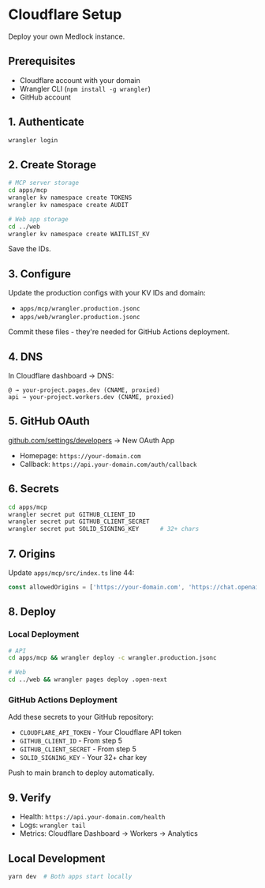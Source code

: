 # Cloudflare Setup

Deploy your own Medlock instance.

## Prerequisites

- Cloudflare account with your domain
- Wrangler CLI (`npm install -g wrangler`)
- GitHub account

## 1. Authenticate

```bash
wrangler login
```

## 2. Create Storage

```bash
# MCP server storage
cd apps/mcp
wrangler kv namespace create TOKENS
wrangler kv namespace create AUDIT

# Web app storage  
cd ../web
wrangler kv namespace create WAITLIST_KV
```

Save the IDs.

## 3. Configure

Update the production configs with your KV IDs and domain:
- `apps/mcp/wrangler.production.jsonc`
- `apps/web/wrangler.production.jsonc`

Commit these files - they're needed for GitHub Actions deployment.

## 4. DNS

In Cloudflare dashboard → DNS:

```
@ → your-project.pages.dev (CNAME, proxied)
api → your-project.workers.dev (CNAME, proxied)
```

## 5. GitHub OAuth

[github.com/settings/developers](https://github.com/settings/developers) → New OAuth App

- Homepage: `https://your-domain.com`
- Callback: `https://api.your-domain.com/auth/callback`

## 6. Secrets

```bash
cd apps/mcp
wrangler secret put GITHUB_CLIENT_ID
wrangler secret put GITHUB_CLIENT_SECRET  
wrangler secret put SOLID_SIGNING_KEY      # 32+ chars
```

## 7. Origins

Update `apps/mcp/src/index.ts` line 44:

```typescript
const allowedOrigins = ['https://your-domain.com', 'https://chat.openai.com']
```

## 8. Deploy

### Local Deployment
```bash
# API
cd apps/mcp && wrangler deploy -c wrangler.production.jsonc

# Web
cd ../web && wrangler pages deploy .open-next
```

### GitHub Actions Deployment
Add these secrets to your GitHub repository:
- `CLOUDFLARE_API_TOKEN` - Your Cloudflare API token
- `GITHUB_CLIENT_ID` - From step 5
- `GITHUB_CLIENT_SECRET` - From step 5
- `SOLID_SIGNING_KEY` - Your 32+ char key

Push to main branch to deploy automatically.

## 9. Verify

- Health: `https://api.your-domain.com/health`
- Logs: `wrangler tail`
- Metrics: Cloudflare Dashboard → Workers → Analytics

## Local Development

```bash
yarn dev  # Both apps start locally
```